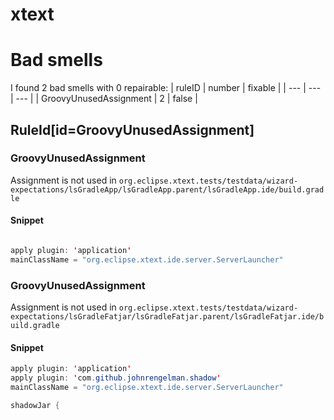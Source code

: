 # xtext 
 
# Bad smells
I found 2 bad smells with 0 repairable:
| ruleID | number | fixable |
| --- | --- | --- |
| GroovyUnusedAssignment | 2 | false |
## RuleId[id=GroovyUnusedAssignment]
### GroovyUnusedAssignment
Assignment is not used
in `org.eclipse.xtext.tests/testdata/wizard-expectations/lsGradleApp/lsGradleApp.parent/lsGradleApp.ide/build.gradle`
#### Snippet
```java

apply plugin: 'application'
mainClassName = "org.eclipse.xtext.ide.server.ServerLauncher"


```

### GroovyUnusedAssignment
Assignment is not used
in `org.eclipse.xtext.tests/testdata/wizard-expectations/lsGradleFatjar/lsGradleFatjar.parent/lsGradleFatjar.ide/build.gradle`
#### Snippet
```java
apply plugin: 'application'
apply plugin: 'com.github.johnrengelman.shadow'
mainClassName = "org.eclipse.xtext.ide.server.ServerLauncher"

shadowJar {
```

